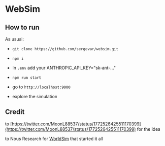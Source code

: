 # WebSim

## How to run

As usual:

- `git clone https://github.com/sergevar/websim.git`

- `npm i`

- In `.env` add your ANTHROPIC_API_KEY="sk-ant-..."

- `npm run start`

- go to `http://localhost:9000`

- explore the simulation

## Credit

to [https://twitter.com/MoonL88537/status/1772526425511170399](https://twitter.com/MoonL88537/status/1772526425511170399) for the idea

to Nous Research for [WorldSim](https://worldsim.nousresearch.com/) that started it all